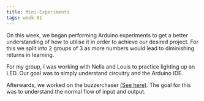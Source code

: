 ```yaml
---
title: Mini-Experiments
tags: week-01
---
```


On this week, we began performing Arduino experiments to get a better understanding of how to utilise it in order to achieve our desired project. For this we split into 2 groups of 3 as more numbers would lead to diminishing returns in learning.

For my group, I was working with Nella and Louis to practice lighting up an LED. Our goal was to simply understand circuitry and the Arduino IDE.

<!-- Insert Image Here -->

Afterwards, we worked on the buzzerchaser [(See here)](/experiments/led-buzzerchaser). 
The goal for this was to understand the normal flow of input and output.

<!--  -->

